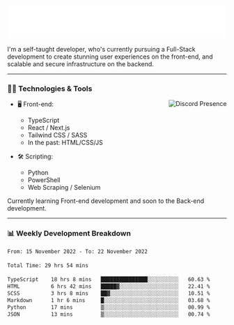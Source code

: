 <img src="assets/wave.svg" alt=":wave:" />

I'm a self-taught developer, who's currently pursuing a Full-Stack development to create stunning user experiences on the front-end, and scalable and secure infrastructure on the backend.

---

### 🧑‍💻 Technologies & Tools

<a href="https://discord.com/users/414304208649453568" target="_blank" rel="nofollow">
   <img src="https://lanyard-profile-readme.vercel.app/api/414304208649453568?idleMessage=Probably%20doing%20something%20else..." alt="Discord Presence" align="right">
</a>

- 🖥️ Front-end:

  - TypeScript
  - React / Next.js
  - Tailwind CSS / SASS
  - In the past: HTML/CSS/JS

- 🛠 Scripting:

  - Python
  - PowerShell
  - Web Scraping / Selenium

Currently learning Front-end development and soon to the Back-end development.

---

### 📊 Weekly Development Breakdown

<!-- ![ccrsxx's GitHub Stats](https://github-readme-stats.vercel.app/api?username=ccrsxx&count_private=true&theme=tokyonight) -->
<!-- ![ccrsxx's Top Langs](https://github-readme-stats.vercel.app/api/top-langs/?username=ccrsxx&hide=lua,java,html&theme=tokyonight) -->

<!--START_SECTION:waka-->

```text
From: 15 November 2022 - To: 22 November 2022

Total Time: 29 hrs 54 mins

TypeScript    18 hrs 8 mins   ███████████████░░░░░░░░░░   60.63 %
HTML          6 hrs 42 mins   █████▓░░░░░░░░░░░░░░░░░░░   22.41 %
SCSS          3 hrs 8 mins    ██▓░░░░░░░░░░░░░░░░░░░░░░   10.51 %
Markdown      1 hr 6 mins     █░░░░░░░░░░░░░░░░░░░░░░░░   03.68 %
Python        17 mins         ▒░░░░░░░░░░░░░░░░░░░░░░░░   00.99 %
JSON          13 mins         ▒░░░░░░░░░░░░░░░░░░░░░░░░   00.74 %
```

<!--END_SECTION:waka-->
